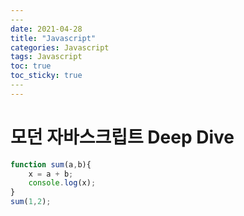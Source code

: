 ```yaml
---
​---
date: 2021-04-28
title: "Javascript"
categories: Javascript
tags: Javascript
toc: true  
toc_sticky: true 
​---
---
```


# 모던 자바스크립트 Deep Dive


```javascript
function sum(a,b){
    x = a + b;
    console.log(x);
}
sum(1,2);
```

